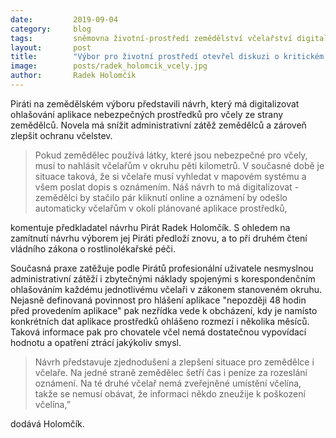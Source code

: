 ```yaml
---
date:         2019-09-04
category:     blog
tags:         sněmovna životní-prostředí zemědělství včelařství digitalizace Radek-Holomčík
layout:       post
title:        "Výbor pro životní prostředí otevřel diskuzi o kritickém stavu sucha a zálohování PET lahví"
image:        posts/radek_holomcik_vcely.jpg
author:       Radek Holomčík
---  
```


Piráti na zemědělském výboru představili návrh, který má digitalizovat ohlašování aplikace nebezpečných prostředků pro včely ze strany zemědělců. Novela má snížit administrativní zátěž zemědělců a zároveň zlepšit ochranu včelstev.

>Pokud zemědělec používá látky, které jsou nebezpečné pro včely, musí to nahlásit včelařům v okruhu pěti kilometrů. 
> V současné době je situace taková, že si včelaře musí vyhledat v mapovém systému a všem poslat dopis s oznámením. 
> Náš návrh to má digitalizovat - zemědělci by stačilo pár kliknutí online a oznámení by odešlo automaticky včelařům v okolí plánované aplikace prostředků,

komentuje předkladatel návrhu Pirát Radek Holomčík. S ohledem na zamítnutí návrhu výborem jej Piráti předloží znovu, a to při druhém čtení vládního zákona o rostlinolékařské péči.

Současná praxe zatěžuje podle Pirátů profesionální uživatele nesmyslnou administrativní zátěží i zbytečnými náklady spojenými s korespondenčním ohlašováním každému jednotlivému včelaři v zákonem stanoveném okruhu. Nejasně definovaná povinnost pro hlášení aplikace "nepozději 48 hodin před provedením aplikace" pak nezřídka vede k obcházení, kdy je namísto konkrétních dat aplikace prostředků ohlášeno rozmezí i několika měsíců. Taková informace pak pro chovatele včel nemá dostatečnou vypovídací hodnotu a opatření ztrácí jakýkoliv smysl.

>Návrh představuje zjednodušení a zlepšení situace pro zemědělce i včelaře. 
>Na jedné straně zemědělec šetří čas i peníze za rozeslání oznámení. Na té druhé včelař nemá zveřejněné umístění včelína, takže se nemusí obávat, že informaci někdo zneužije k poškození včelína,” 

dodává Holomčík.

